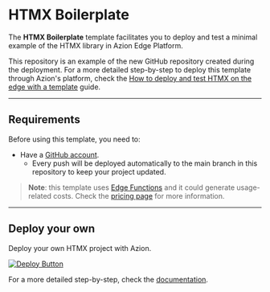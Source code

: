 # HTMX Boilerplate

The **HTMX Boilerplate** template facilitates you to deploy and test a minimal example of the HTMX library in Azion Edge Platform. 

This repository is an example of the new GitHub repository created during the deployment. For a more detailed step-by-step to deploy this template through Azion's platform, check the [How to deploy and test HTMX on the edge with a template](https://www.azion.com/en/documentation/products/guides/htmx-boilerplate/) guide.

---

## Requirements

Before using this template, you need to:

- Have a [GitHub account](https://github.com/signup).
  - Every push will be deployed automatically to the main branch in this repository to keep your project updated.

> **Note**: this template uses [Edge Functions](https://www.azion.com/en/documentation/products/build/edge-application/edge-functions/) and it could generate usage-related costs. Check the [pricing page](https://www.azion.com/en/pricing/) for more information.

---

## Deploy your own

Deploy your own HTMX project with Azion.

[![Deploy Button](https://www.azion.com/button/)](https://console.azion.com/create/htmx/htmx-boilerplate "Deploy with Azion")

For a more detailed step-by-step, check the [documentation](https://www.azion.com/en/documentation/products/guides/htmx-boilerplate/).